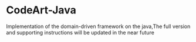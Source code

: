 # CodeArt-Java
Implementation of the domain-driven framework on the java,The full version and supporting instructions will be updated in the near future
